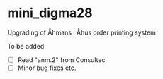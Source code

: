 mini_digma28
============

Upgrading of Åhmans i Åhus order printing system

To be added:
- [ ] Read "anm.2" from Consultec
- [ ] Minor bug fixes etc.
